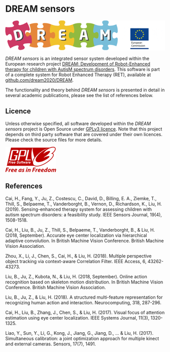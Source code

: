 # DREAM sensors

![DREAM Logo](images/dream.png)

_DREAM sensors_ is an integrated sensor system developed within the European research project [DREAM: Development of Robot-Enhanced therapy for children with AutisM spectrum disorders](http://www.dream2020.eu).
This software is part of a complete system for Robot Enhanced Therapy (RET), available at [github.com/dream2020/DREAM](https://github.com/dream2020/DREAM).

The functionality and theory behind _DREAM sensors_ is presented in detail in several academic publications, please see the list of references below.

## Licence

Unless otherwise specified, all software developed within the _DREAM sensors_ project is Open Source under [GPLv3 licence](https://www.gnu.org/licenses/gpl.txt). Note that this project depends on third party software that are covered under their own licences. Please check the source files for more details.

![GPLv3](images/GNU-GPL3.png)

## References

Cai, H., Fang, Y., Ju, Z., Costescu, C., David, D., Billing, E. A., Ziemke, T., Thill, S., Belpaeme, T., Vanderborght, B., Vernon, D., Richardson, K., Liu, H. (2019). Sensing-enhanced therapy system for assessing children with autism spectrum disorders: a feasibility study. IEEE Sensors Journal, 19(4), 1508-1518. 

Cai, H., Liu, B., Ju, Z., Thill, S., Belpaeme, T., Vanderborght, B., & Liu, H. (2018, September). Accurate eye center localization via hierarchical adaptive convolution. In British Machine Vision Conference. British Machine Vision Association. 

Zhou, X., Li, J., Chen, S., Cai, H., & Liu, H. (2018). Multiple perspective object tracking via context-aware Correlation Filter. IEEE Access, 6, 43262-43273. 
 
Liu, B., Ju, Z., Kubota, N., & Liu, H. (2018, September). Online action recognition based on skeleton motion distribution. In British Machine Vision Conference. British Machine Vision Association. 

Liu, B., Ju, Z., & Liu, H. (2018). A structured multi-feature representation for recognizing human action and interaction. Neurocomputing, 318, 287-296.
 
Cai, H., Liu, B., Zhang, J., Chen, S., & Liu, H. (2017). Visual focus of attention estimation using eye center localization. IEEE Systems Journal, 11(3), 1320-1325.  

Liao, Y., Sun, Y., Li, G., Kong, J., Jiang, G., Jiang, D., ... & Liu, H. (2017). Simultaneous calibration: a joint optimization approach for multiple kinect and external cameras. Sensors, 17(7), 1491.  
